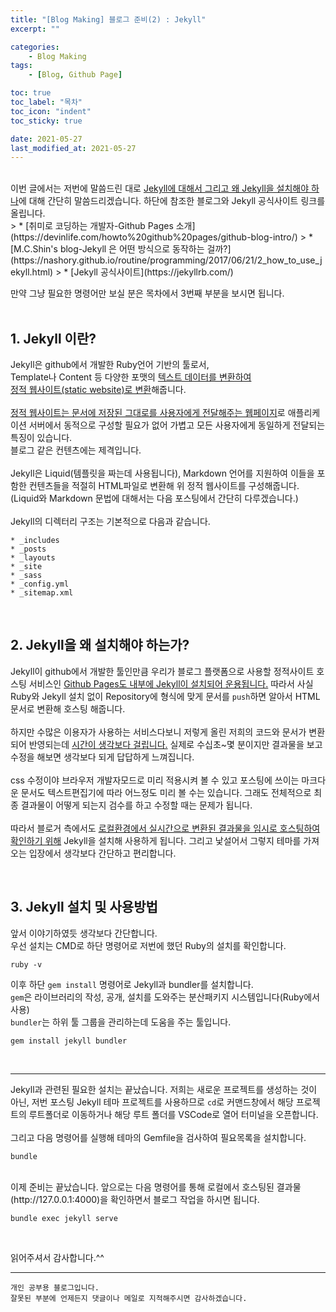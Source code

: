 ```yaml
---
title: "[Blog Making] 블로그 준비(2) : Jekyll"
excerpt: ""

categories:
    - Blog Making
tags:
    - [Blog, Github Page]

toc: true
toc_label: "목차"
toc_icon: "indent"
toc_sticky: true

date: 2021-05-27
last_modified_at: 2021-05-27
---
```

<br/>
이번 글에서는 저번에 말씀드린 대로 <u>Jekyll에 대해서 그리고 왜 Jekyll을 설치해야 하나</u>에 대해 간단히 말씀드리겠습니다. 하단에 참조한 블로그와 Jekyll 공식사이트 링크를 올립니다.
<br/>  
> * [취미로 코딩하는 개발자-Github Pages 소개](https://devinlife.com/howto%20github%20pages/github-blog-intro/)
> * [M.C.Shin's blog-Jekyll 은 어떤 방식으로 동작하는 걸까?](https://nashory.github.io/routine/programming/2017/06/21/2_how_to_use_jekyll.html)
> * [Jekyll 공식사이트](https://jekyllrb.com/)  
  
만약 그냥 필요한 명령어만 보실 분은 목차에서 3번째 부분을 보시면 됩니다.
<br/><br/>  

## 1. Jekyll 이란?
Jekyll은 github에서 개발한 Ruby언어 기반의 툴로서,  
Template나 Content 등 다양한 포맷의 <u>텍스트 데이터를 변환하여  
정적 웹사이트(static website)로 변환</u>해줍니다.
<br/><br/>
<u>정적 웹사이트는 문서에 저장된 그대로를 사용자에게 전달해주는 웹페이지</u>로 애플리케이션 서버에서 동적으로 구성할 필요가 없어 가볍고 모든 사용자에게 동일하게 전달되는 특징이 있습니다.  
블로그 같은 컨텐츠에는 제격입니다.
<br/><br/>
Jekyll은 Liquid(템플릿을 짜는데 사용됩니다), Markdown 언어를 지원하여 이들을 포함한 컨텐츠들을 적절히 HTML파일로 변환해 위 정적 웹사이트를 구성해줍니다. (Liquid와 Markdown 문법에 대해서는 다음 포스팅에서 간단히 다루겠습니다.)
<br/><br/>
Jekyll의 디렉터리 구조는 기본적으로 다음과 같습니다.
```
* _includes
* _posts
* _layouts
* _site
* _sass
* _config.yml
* _sitemap.xml
```  
<br/>  

## 2. Jekyll을 왜 설치해야 하는가?
Jekyll이 github에서 개발한 툴인만큼 우리가 블로그 플랫폼으로 사용할 정적사이트 호스팅 서비스인 <u>Github Pages도 내부에 Jekyll이 설치되어 운용됩니다.</u> 따라서 사실 Ruby와 Jekyll 설치 없이 Repository에 형식에 맞게 문서를 `push`하면 알아서 HTML 문서로 변환해 호스팅 해줍니다.
<br/><br/>
하지만 수많은 이용자가 사용하는 서비스다보니 저렇게 올린 저희의 코드와 문서가 변환되어 반영되는데 <u>시간이 생각보다 걸립니다.</u> 실제로 수십초~몇 분이지만 결과물을 보고 수정을 해보면 생각보다 되게 답답하게 느껴집니다.
<br/><br/>
css 수정이야 브라우저 개발자모드로 미리 적용시켜 볼 수 있고 포스팅에 쓰이는 마크다운 문서도 텍스트편집기에 따라 어느정도 미리 볼 수는 있습니다. 그래도 전체적으로 최종 결과물이 어떻게 되는지 검수를 하고 수정할 때는 문제가 됩니다.
<br/><br/>
따라서 블로거 측에서도 <u>로컬환경에서 실시간으로 변환된 결과물을 임시로 호스팅하여 확인하기 위해</u> Jekyll을 설치해 사용하게 됩니다. 그리고 낯설어서 그렇지 테마를 가져오는 입장에서 생각보다 간단하고 편리합니다.

<br/>  

## 3. Jekyll 설치 및 사용방법
앞서 이야기하였듯 생각보다 간단합니다.  
우선 설치는 CMD로 하단 명령어로 저번에 했던 Ruby의 설치를 확인합니다.
```
ruby -v
```
이후 하단 `gem install` 명령어로 Jekyll과 bundler를 설치합니다.  
`gem`은 라이브러리의 작성, 공개, 설치를 도와주는 분산패키지 시스템입니다(Ruby에서 사용)  
`bundler`는 하위 툴 그룹을 관리하는데 도움을 주는 툴입니다.
```
gem install jekyll bundler
```

<br/>

***


Jekyll과 관련된 필요한 설치는 끝났습니다. 저희는 새로운 프로젝트를 생성하는 것이 아닌, 저번 포스팅 Jekyll 테마 프로젝트를 사용하므로 `cd`로 커맨드창에서 해당 프로젝트의 루트폴더로 이동하거나 해당 루트 폴더를 VSCode로 열어 터미널을 오픈합니다.
<br/><br/>
그리고 다음 명령어를 실행해 테마의 Gemfile을 검사하여 필요목록을 설치합니다.
```
bundle
```
  
<br/>
이제 준비는 끝났습니다. 앞으로는 다음 명령어를 통해 로컬에서 호스팅된 결과물(http://127.0.0.1:4000)을 확인하면서 블로그 작업을 하시면 됩니다.  

```
bundle exec jekyll serve
```  

<br/>

읽어주셔서 감사합니다.^^  

***

```
개인 공부용 블로그입니다.
잘못된 부분에 언제든지 댓글이나 메일로 지적해주시면 감사하겠습니다.
```